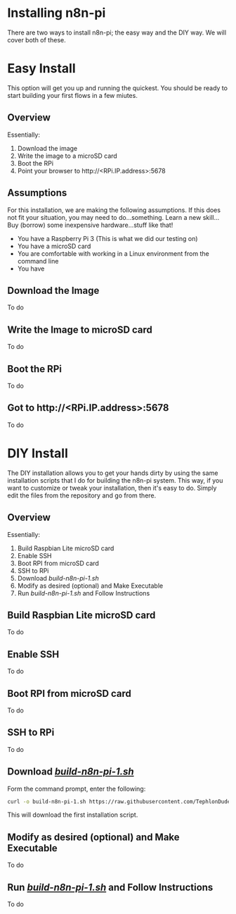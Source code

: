 # Installing n8n-pi
There are two ways to install n8n-pi; the easy way and the DIY way. We will cover both of these.

# Easy Install
This option will get you up and running the quickest. You should be ready to start building your first flows in a few miutes.
## Overview
Essentially:
1. Download the image
1. Write the image to a microSD card
1. Boot the RPi
1. Point your browser to http://<RPi.IP.address>:5678

## Assumptions
For this installation, we are making the following assumptions. If this does not fit your situation, you may need to do...something. Learn a new skill... Buy (borrow) some inexpensive hardware...stuff like that!
* You have a Raspberry Pi 3 (This is what we did our testing on)
* You have a microSD card
* You are comfortable with working in a Linux environment from the command line
* You have 

## Download the Image
To do

## Write the Image to microSD card
To do

## Boot the RPi
To do

## Got to http://<RPi.IP.address>:5678
To do

# DIY Install
The DIY installation allows you to get your hands dirty by using the same installation scripts that I do for building the n8n-pi system. This way, if you want to customize or tweak your installation, then it's easy to do. Simply edit the files from the repository and go from there.

## Overview
Essentially:
1. Build Raspbian Lite microSD card
1. Enable SSH
1. Boot RPI from microSD card
1. SSH to RPi
1. Download *build-n8n-pi-1.sh*
1. Modify as desired (optional) and Make Executable
1. Run *build-n8n-pi-1.sh* and Follow Instructions

## Build Raspbian Lite microSD card
To do
## Enable SSH
To do
## Boot RPI from microSD card
To do
## SSH to RPi
To do
## Download *[build-n8n-pi-1.sh](https://raw.githubusercontent.com/TephlonDude/n8n-pi/master/scripts/build-n8n-pi-1.sh)*
Form the command prompt, enter the following:
```bash
curl -o build-n8n-pi-1.sh https://raw.githubusercontent.com/TephlonDude/n8n-pi/master/scripts/build-n8n-pi-1.sh
```
This will download the first installation script.
## Modify as desired (optional) and Make Executable
To do
## Run *[build-n8n-pi-1.sh](https://raw.githubusercontent.com/TephlonDude/n8n-pi/master/scripts/build-n8n-pi-1.sh)* and Follow Instructions
To do
